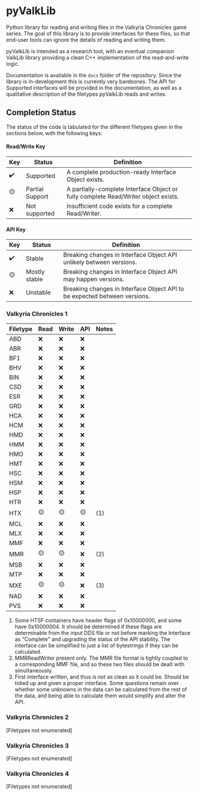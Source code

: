 # pyValkLib
Python library for reading and writing files in the Valkyria Chronicles game series. The goal of this library is to provide interfaces for these files, so that end-user tools can ignore the details of reading and writing them.

pyValkLib is intended as a research tool, with an eventual companion ValkLib library providing a clean C++ implementation of the read-and-write logic.

Documentation is available in the `docs` folder of the repository. Since the library is in-development this is currently very barebones. The API for Supported interfaces will be provided in the documentation, as well as a qualitative description of the filetypes pyValkLib reads and writes.

## Completion Status
The status of the code is tabulated for the different filetypes given in the sections below, with the following keys:

#### Read/Write Key
| Key | Status | Definition |
| --- | --- | --- |
|✔️| Supported | A complete production-ready Interface Object exists.|
|🟡| Partial Support | A partially-complete Interface Object or fully complete Read/Writer object exists.|
|❌| Not supported | Insufficient code exists for a complete Read/Writer. |

#### API Key
| Key | Status | Definition |
| --- | --- | --- |
|✔️| Stable | Breaking changes in Interface Object API unlikely between versions.|
|🟡| Mostly stable | Breaking changes in Interface Object API may happen versions.|
|❌| Unstable | Breaking changes in Interface Object API to be expected between versions. |

### Valkyria Chronicles 1

| Filetype | Read | Write | API | Notes |
| --- | --- | ---| -- | -- |
| ABD | ❌ | ❌ | ❌ | |
| ABR | ❌ | ❌ | ❌ | |
| BF1 | ❌ | ❌ | ❌ | |
| BHV | ❌ | ❌ | ❌ | |
| BIN | ❌ | ❌ | ❌ | |
| CSD | ❌ | ❌ | ❌ | |
| ESR | ❌ | ❌ | ❌ | |
| GRD | ❌ | ❌ | ❌ | |
| HCA | ❌ | ❌ | ❌ | |
| HCM | ❌ | ❌ | ❌ | |
| HMD | ❌ | ❌ | ❌ | |
| HMM | ❌ | ❌ | ❌ | |
| HMO | ❌ | ❌ | ❌ | |
| HMT | ❌ | ❌ | ❌ | |
| HSC | ❌ | ❌ | ❌ | |
| HSM | ❌ | ❌ | ❌ | |
| HSP | ❌ | ❌ | ❌ | |
| HTR | ❌ | ❌ | ❌ | |
| HTX | 🟡 | 🟡 | 🟡 |(1)|
| MCL | ❌ | ❌ | ❌ | |
| MLX | ❌ | ❌ | ❌ | |
| MMF | ❌ | ❌ | ❌ | |
| MMR | 🟡 | 🟡 | ❌ | (2) |
| MSB | ❌ | ❌ | ❌ | |
| MTP | ❌ | ❌ | ❌ | |
| MXE | 🟡 | 🟡 | ❌ |(3)|
| NAD | ❌ | ❌ | ❌ | |
| PVS | ❌ | ❌ | ❌ | |

1) Some HTSF containers have header flags of 0x10000000, and some have 0x10000004. It should be determined if these flags are determinable from the input DDS file or not before marking the Interface as "Complete" and upgrading the status of the API stability. The interface can be simplified to just a list of bytestrings if they can be calculated.
2) MMRReadWriter present only. The MMR file format is tightly coupled to a corresponding MMF file, and so these two files should be dealt with simultaneously.
3) First interface written, and thus is not as clean as it could be. Should be tidied up and given a proper interface. Some questions remain over whether some unknowns in the data can be calculated from the rest of the data, and being able to calculate them would simplify and alter the API.

### Valkyria Chronicles 2

[Filetypes not enumerated]

### Valkyria Chronicles 3

[Filetypes not enumerated]

### Valkyria Chronicles 4

[Filetypes not enumerated]
 
